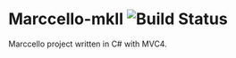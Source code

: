 Marccello-mkII ![Build Status](http://csc309.cloudapp.net/app/rest/builds/buildType:\(id:bt2\)/statusIcon)
==============

Marccello project written in C# with MVC4.
